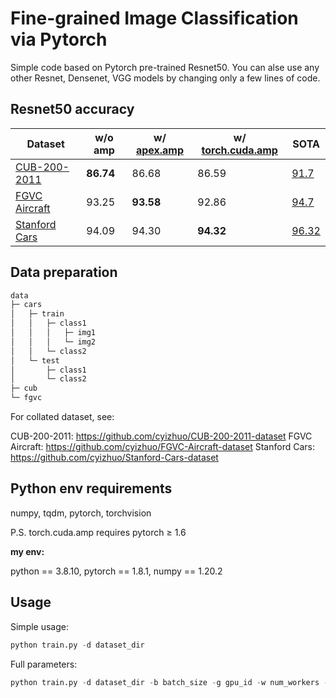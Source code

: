 # Fine-grained Image Classification via Pytorch

Simple code based on Pytorch pre-trained Resnet50.
You can alse use any other Resnet, Densenet, VGG models by changing only a few lines of code.



## Resnet50 accuracy

| Dataset                                                      | w/o amp   | w/ [apex.amp](https://github.com/NVIDIA/apex) | w/ [torch.cuda.amp](https://pytorch.org/docs/stable/notes/amp_examples.html) | SOTA                                                         |
| ------------------------------------------------------------ | --------- | --------------------------------------------- | ------------------------------------------------------------ | ------------------------------------------------------------ |
| [CUB-200-2011](https://github.com/cyizhuo/CUB-200-2011-dataset) | **86.74** | 86.68                                         | 86.59                                                        | [91.7](https://paperswithcode.com/sota/fine-grained-image-classification-on-cub-200) |
| [FGVC Aircraft](https://github.com/cyizhuo/FGVC-Aircraft-dataset) | 93.25     | **93.58**                                     | 92.86                                                        | [94.7](https://paperswithcode.com/sota/fine-grained-image-classification-on-fgvc) |
| [Stanford Cars](https://github.com/cyizhuo/Stanford-Cars-dataset) | 94.09     | 94.30                                         | **94.32**                                                    | [96.32](https://paperswithcode.com/sota/fine-grained-image-classification-on-stanford) |



## Data preparation
```python
data
├─ cars
│	├─ train
│	│	├─ class1
│	│	│	├─ img1
│	│	│	└─ img2
│	│	└─ class2
│	└─ test
│		├─ class1
│		└─ class2
├─ cub
└─ fgvc
```

For collated dataset, see:

CUB-200-2011: https://github.com/cyizhuo/CUB-200-2011-dataset
FGVC Aircraft: https://github.com/cyizhuo/FGVC-Aircraft-dataset
Stanford Cars: https://github.com/cyizhuo/Stanford-Cars-dataset



## Python env requirements

numpy, tqdm, pytorch, torchvision

P.S. torch.cuda.amp requires pytorch ≥ 1.6

**my env:**

python == 3.8.10, pytorch == 1.8.1, numpy == 1.20.2




## Usage

Simple usage:
```python
python train.py -d dataset_dir
```



Full parameters:

```python
python train.py -d dataset_dir -b batch_size -g gpu_id -w num_workers -s seed -a amp -n note
```

